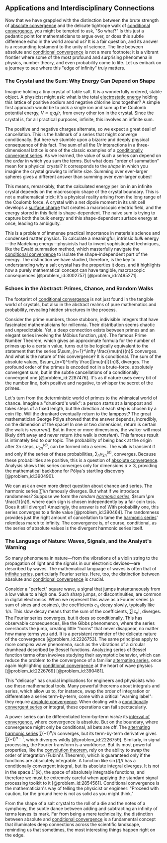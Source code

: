 ## Applications and Interdisciplinary Connections

Now that we have grappled with the distinction between the brute strength of [absolute convergence](@article_id:146232) and the delicate tightrope walk of [conditional convergence](@article_id:147013), you might be tempted to ask, "So what?" Is this just a pedantic point for mathematicians to argue over, or does this subtle difference echo in the world around us? It is a fair question, and its answer is a resounding testament to the unity of science. The line between absolute and [conditional convergence](@article_id:147013) is not a mere footnote; it is a vibrant frontier where some of the most profound and surprising phenomena in physics, number theory, and even probability come to life. Let us embark on a journey to see where this "edge of infinity" truly matters.

### The Crystal and the Sum: Why Energy Can Depend on Shape

Imagine holding a tiny crystal of table salt. It is a wonderfully ordered, stable object. A physicist might ask: what is the total [electrostatic energy](@article_id:266912) holding this lattice of positive sodium and negative chlorine ions together? A simple first approach would be to pick a single ion and sum up the Coulomb potential energy, $V \propto q_i q_j/r$, from every other ion in the crystal. Since the crystal is, for all practical purposes, infinite, this involves an infinite sum.

The positive and negative charges alternate, so we expect a great deal of cancellation. This is the hallmark of a series that might converge conditionally. But here we stumble upon a bizarre and deeply physical consequence of this fact. The sum of all the $1/r$ interactions in a three-dimensional lattice is one of the classic examples of a [conditionally convergent series](@article_id:159912). As we learned, the value of such a series can depend on the *order* in which you sum the terms. But what does "order of summation" mean for a physical crystal? It corresponds to the *shape* in which you imagine the crystal growing to infinite size. Summing over ever-larger spheres gives a different answer than summing over ever-larger cubes!

This means, remarkably, that the calculated energy per ion in an infinite crystal depends on the macroscopic shape of the crystal boundary. This is not a mathematical trick; it's a physical reality arising from the long range of the Coulomb force. A crystal with a net dipole moment in its unit cell develops a [surface charge](@article_id:160045) that creates a macroscopic electric field, and the energy stored in this field is shape-dependent. The naive sum is trying to capture both the bulk energy and this shape-dependent surface energy at once, leading to ambiguity.

This is a problem of immense practical importance in materials science and condensed matter physics. To calculate a meaningful, intrinsic *bulk* energy—the Madelung energy—physicists had to invent sophisticated techniques, like the Ewald summation method, which masterfully navigate the [conditional convergence](@article_id:147013) to isolate the shape-independent part of the energy. The distinction we have studied, therefore, is the key to understanding why a salt crystal has the properties it does, and it highlights how a purely mathematical concept can have tangible, macroscopic consequences [@problem_id:3002757] [@problem_id:2495271].

### Echoes in the Abstract: Primes, Chance, and Random Walks

The footprint of [conditional convergence](@article_id:147013) is not just found in the tangible world of crystals, but also in the abstract realms of pure mathematics and probability, revealing hidden structures in the process.

Consider the prime numbers, those stubborn, indivisible integers that have fascinated mathematicians for millennia. Their distribution seems chaotic and unpredictable. Yet, a deep connection exists between primes and an elegant series involving the Möbius function, $\mu(n)$. The famous Prime Number Theorem, which gives an approximate formula for the number of primes up to a certain value, turns out to be logically equivalent to the statement that the series $\sum_{n=1}^\infty \frac{\mu(n)}{n}$ converges. And what is the nature of this convergence? It is conditional. The sum of the absolute values, $\sum_{n=1}^\infty \frac{|\mu(n)|}{n}$, diverges. The profound order of the primes is encoded not in a brute-force, absolutely convergent sum, but in the subtle cancellations of a conditionally convergent one [@problem_id:2287476]. It's as if nature uses every bit of the number line, both positive and negative, to whisper the secret of the primes.

Let's turn from the deterministic world of primes to the whimsical world of chance. Imagine a "drunkard's walk": a person starts at a lamppost and takes steps of a fixed length, but the direction at each step is chosen by a coin flip. Will the drunkard eventually return to the lamppost? The great mathematician George Pólya showed that the answer depends, incredibly, on the dimension of the space! In one or two dimensions, return is certain (the walk is *recurrent*). But in three or more dimensions, the walker will most likely drift away and never return (the walk is *transient*). This famous result is intimately tied to our topic. The probability of being back at the origin after $2n$ steps, $u_{2n}^{(d)}$, can be formed into a series. The walk is transient if and only if the series of these probabilities, $\sum_n u_{2n}^{(d)}$, converges. Because these probabilities are positive, this is a question of [absolute convergence](@article_id:146232). Analysis shows this series converges only for dimensions $d \ge 3$, providing the mathematical backbone for Pólya's startling discovery [@problem_id:390490].

We can ask an even more direct question about chance and series. The harmonic series $\sum 1/n$ famously diverges. But what if we introduce randomness? Suppose we form the *random [harmonic series](@article_id:147293)*, $\sum \pm \frac{1}{n}$, where each sign is chosen independently by a fair coin toss. Does it still diverge? Amazingly, the answer is no! With probability one, this series converges to a finite value [@problem_id:390464]. The randomness provides just the right amount of cancellation to tame the [harmonic series](@article_id:147293)' relentless march to infinity. The convergence is, of course, conditional, as the series of absolute values is the divergent harmonic series itself.

### The Language of Nature: Waves, Signals, and the Analyst's Warning

So many phenomena in nature—from the vibrations of a violin string to the propagation of light and the signals in our electronic devices—are described by waves. The mathematical language of waves is often that of [infinite series](@article_id:142872), particularly Fourier series. Here, too, the distinction between absolute and [conditional convergence](@article_id:147013) is crucial.

Consider a "perfect" square wave, a signal that jumps instantaneously from a low value to a high one. Such sharp jumps, or discontinuities, are common in digital electronics. When we represent this wave as a Fourier series (a sum of sines and cosines), the coefficients $c_n$ decay slowly, typically like $1/n$. This slow decay means that the sum of the coefficients, $\sum |c_n|$, diverges. The Fourier series converges, but it does so conditionally. This has observable consequences, like the Gibbs phenomenon, where the series overshoots the jump, creating little "horns" that never disappear, no matter how many terms you add. It is a persistent reminder of the delicate nature of the convergence [@problem_id:2226753]. The same principles apply to more complex wave phenomena, such as the vibrations of a circular drumhead described by Bessel functions. Analyzing series of Bessel function terms often involves studying their asymptotic behavior, which can reduce the problem to the convergence of a familiar [alternating series](@article_id:143264), once again highlighting [conditional convergence](@article_id:147013) at the heart of wave physics [@problem_id:2226769] [@problem_id:390481].

This "delicacy" has crucial implications for engineers and physicists who use these mathematical tools. Many powerful theorems about integrals and series, which allow us to, for instance, swap the order of integration or differentiate a series term-by-term, come with a critical "warning label": they require [absolute convergence](@article_id:146232). When dealing with a [conditionally convergent series](@article_id:159912) or integral, these operations can fail spectacularly.

A power series can be differentiated term-by-term *inside* its [interval of convergence](@article_id:146184), where convergence is absolute. But on the boundary, where convergence might only be conditional, all bets are off. The [alternating harmonic series](@article_id:140471) $\sum (-1)^n/n$ converges, but its term-by-term derivative gives $\sum (-1)^{n-1}$, which diverges wildly [@problem_id:2226759]. Similarly, in signal processing, the Fourier transform is a workhorse. But its most powerful properties, like the [convolution theorem](@article_id:143001), rely on the ability to swap the order of integration (Fubini's Theorem), which is guaranteed only if the functions are absolutely integrable. A function like $\sin(t)/t$ has a conditionally convergent integral, but its absolute integral diverges. It is not in the space $L^1(\mathbb{R})$, the space of absolutely integrable functions, and therefore we must be extremely careful when applying the standard signal processing toolkit to it [@problem_id:2854561]. Conditional convergence is the mathematician's way of telling the physicist or engineer: "Proceed with caution, for the ground here is not as solid as you might think."

From the shape of a salt crystal to the roll of a die and the notes of a symphony, the subtle dance between adding and subtracting an infinity of terms leaves its mark. Far from being a mere technicality, the distinction between absolute and [conditional convergence](@article_id:147013) is a fundamental concept that illuminates deep connections across the scientific landscape, reminding us that sometimes, the most interesting things happen right on the edge.